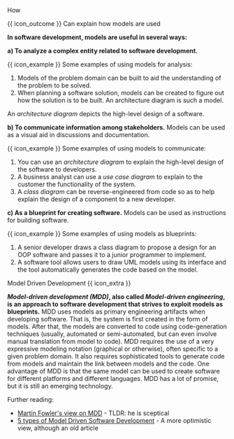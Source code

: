 <span id="title">How</span>

<span id="prereqs"></span>

<span id="outcomes">{{ icon_outcome }} Can explain how models are used</span>

<div id="body">

**In software development, models are useful in several ways:**

**a) To analyze a complex entity related to software development.**

<box>

{{ icon_example }} Some examples of using models for analysis:

1. Models of the <tooltip content="i.e. the environment in which the software is expected to solve a problem">problem domain</tooltip> can be built to aid the understanding of the problem to be solved.
2. When planning a software solution, models can be created to figure out how the solution is to be built. An <trigger trigger="click" for="modal:modelingIntro-archiDiagrams">architecture diagram</trigger> is such a model.

</box>

<modal large header="Architecture Diagrams" id="modal:modelingIntro-archiDiagrams">

An _architecture diagram_ depicts the high-level design of a software.

  <include src="../../../architecture/architectureDiagrams/reading/text.md#architecture-diagram-examples"/>
</modal>

**b) To communicate information among stakeholders.**  Models can be used as a visual aid in discussions and documentation.

<box>

{{ icon_example }} Some examples of using models to communicate:

1. You can use an _architecture diagram_ to explain the high-level design of the software to developers.
2. A business analyst can use a _use case diagram_ to explain to the customer the functionality of the system.
3. A _class diagram_ can be reverse-engineered from code so as to help explain the design of a component to a new developer.

</box>


**c) As a blueprint for creating software.** Models can be used as instructions for building software.

<box>

{{ icon_example }} Some examples of using models as blueprints:

1. A senior developer draws a class diagram to propose a design for an OOP software and passes it to a junior programmer to implement.
2. A software tool allows users to draw UML models using its interface and the tool automatically generates the code based on the model.

</box>

<box>

<!-- TODO: make this an independent LO 4* -->

<panel type="seamless">
<span slot="header" class="card-title">Model Driven Development {{ icon_extra }}</span>

**_Model-driven development (MDD)_, also called _Model-driven engineering_, is an approach to software development that strives to exploit models as blueprints.** MDD uses models as primary engineering artifacts when developing software. That is, the system is first created in the form of models. After that, the models are converted to code using code-generation techniques (usually, automated or semi-automated, but can even involve manual translation from model to code). MDD requires the use of a very expressive modeling notation (graphical or otherwise), often specific to a given problem domain. It also requires sophisticated tools to generate code from models and maintain the link between models and the code. One advantage of MDD is that the same model can be used to create software for different platforms and different languages. MDD has a lot of promise, but it is still an emerging technology.

Further reading:
* [Martin Fowler's view on MDD](https://martinfowler.com/bliki/ModelDrivenSoftwareDevelopment.html) - TLDR: he is sceptical
* [5 types of Model Driven Software Development](http://www.theenterprisearchitect.eu/blog/2009/03/31/5-types-of-model-driven-software-development/) - A more optimistic view, although an old article

</panel>

</box>

</div>

<div id="extras">
<include src="exercisesPanel.md" boilerplate/>
</div>
